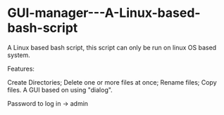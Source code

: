# GUI-manager---A-Linux-based-bash-script

A Linux based bash script, this script can only be run on linux OS based system.

Features:

Create Directories;
Delete one or more files at once;
Rename files;
Copy files.
A GUI based on using "dialog".

Password to log in -> admin
